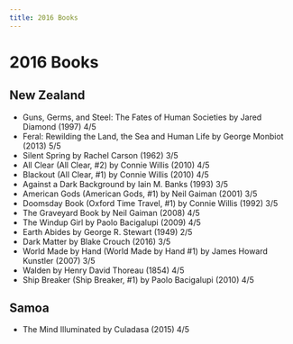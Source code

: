 ```yaml
---
title: 2016 Books
---
```


# 2016 Books

## New Zealand

- Guns, Germs, and Steel: The Fates of Human Societies by Jared Diamond (1997) 4/5
- Feral: Rewilding the Land, the Sea and Human Life by George Monbiot (2013) 5/5
- Silent Spring by Rachel Carson (1962) 3/5
- All Clear (All Clear, #2) by Connie Willis (2010) 4/5
- Blackout (All Clear, #1) by Connie Willis (2010) 4/5
- Against a Dark Background by Iain M. Banks (1993) 3/5
- American Gods (American Gods, #1) by Neil Gaiman (2001) 3/5
- Doomsday Book (Oxford Time Travel, #1) by Connie Willis (1992) 3/5
- The Graveyard Book by Neil Gaiman (2008) 4/5
- The Windup Girl by Paolo Bacigalupi (2009) 4/5
- Earth Abides by George R. Stewart (1949) 2/5
- Dark Matter by Blake Crouch (2016) 3/5
- World Made by Hand (World Made by Hand #1) by James Howard Kunstler (2007) 3/5
- Walden by Henry David Thoreau (1854) 4/5
- Ship Breaker (Ship Breaker, #1) by Paolo Bacigalupi (2010) 4/5

## Samoa

- The Mind Illuminated by Culadasa (2015) 4/5
